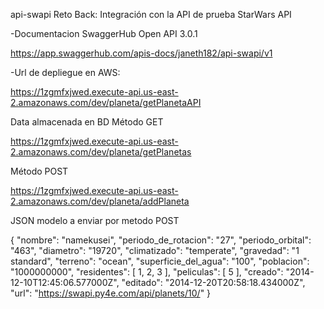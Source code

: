 api-swapi
Reto Back: Integración con la API de prueba StarWars API

-Documentacion SwaggerHub Open API 3.0.1

https://app.swaggerhub.com/apis-docs/janeth182/api-swapi/v1

-Url de depliegue en AWS:

https://1zgmfxjwed.execute-api.us-east-2.amazonaws.com/dev/planeta/getPlanetaAPI

Data almacenada en BD Método GET

https://1zgmfxjwed.execute-api.us-east-2.amazonaws.com/dev/planeta/getPlanetas

Método POST

https://1zgmfxjwed.execute-api.us-east-2.amazonaws.com/dev/planeta/addPlaneta

JSON modelo a enviar por metodo POST

{
"nombre": "namekusei",
"periodo_de_rotacion": "27",
"periodo_orbital": "463",
"diametro": "19720",
"climatizado": "temperate",
"gravedad": "1 standard",
"terreno": "ocean",
"superficie_del_agua": "100",
"poblacion": "1000000000",
"residentes": [
1,
2,
3
],
"peliculas": [
5
],
"creado": "2014-12-10T12:45:06.577000Z",
"editado": "2014-12-20T20:58:18.434000Z",
"url": "https://swapi.py4e.com/api/planets/10/"
}
